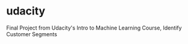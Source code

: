 # udacity
Final Project from Udacity's Intro to Machine Learning Course, Identify Customer Segments
